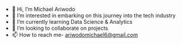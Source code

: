 - 👋 Hi, I’m Michael Ariwodo
- 👀 I’m interested in embarking on this journey into the tech industry
- 🌱 I’m currently learning Data Science & Analytics
- 💞️ I’m looking to collaborate on projects
- 📫 How to reach me- ariwodomichael6@gmail.com

<!---
Ariwodo16/Ariwodo16 is a ✨ special ✨ repository because its `README.md` (this file) appears on your GitHub profile.
You can click the Preview link to take a look at your changes.
--->
